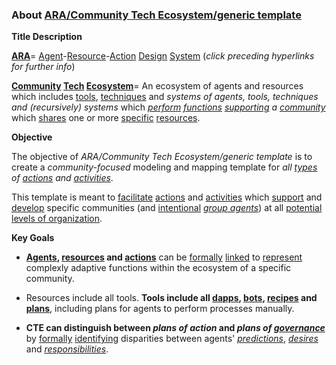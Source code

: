 ### About [ARA/Community Tech Ecosystem/generic template](https://docs.google.com/drawings/d/1BCJOT5z5kjfE3w95awz2ICpta8meJ4lioyUVOJq3CLo/edit?usp=sharing)

**Title Description**

**[ARA](https://github.com/gcassel/Agent-Resource-Action-Design-System/blob/master/README.md)**= [Agent](https://github.com/gcassel/Modular-Organization-Terminology/blob/master/terms/agent.md)-[Resource](https://github.com/gcassel/Modular-Organization-Terminology/blob/master/terms/resource.md)-[Action](https://github.com/gcassel/Modular-Organization-Terminology/blob/master/terms/action.md) [Design](https://github.com/gcassel/Modular-Organization-Terminology/blob/master/terms/design.md) [System](https://github.com/gcassel/Modular-Organization-Terminology/blob/master/terms/system.md)  (*click preceding hyperlinks for further info*)

**[Community](https://github.com/gcassel/Modular-Organization-Terminology/blob/master/terms/community.md) [Tech](https://github.com/gcassel/Modular-Organization-Terminology/blob/master/terms/technology.md) [Ecosystem](https://github.com/gcassel/Modular-Organization-Terminology/blob/master/compound-terms/ecosystem.md)**= An ecosystem of agents and resources which includes [tools](https://github.com/gcassel/Modular-Organization-Terminology/blob/master/terms/tool.md), [techniques](https://github.com/gcassel/Modular-Organization-Terminology/blob/master/terms/technique.md) and *systems of agents, tools, techniques and (recursively) systems* which *[perform](https://github.com/gcassel/Modular-Organization-Terminology/blob/master/terms/perform.md) [functions](https://github.com/gcassel/Modular-Organization-Terminology/blob/master/terms/function.md) [supporting](https://github.com/gcassel/Modular-Organization-Terminology/blob/master/terms/support.md) a [community](https://github.com/gcassel/Modular-Organization-Terminology/blob/master/terms/community.md)* which [shares](https://github.com/gcassel/Modular-Organization-Terminology/blob/master/terms/common.md) one or more [specific](https://github.com/gcassel/Modular-Organization-Terminology/blob/master/terms/specific.md) [resources](https://github.com/gcassel/Modular-Organization-Terminology/blob/master/terms/resource.md).

**Objective**

The objective of *ARA/Community Tech Ecosystem/generic template* is to create a *community-focused* modeling and mapping template for *all [types](https://github.com/gcassel/Modular-Organization-Terminology/blob/master/terms/type.md) of [actions](https://github.com/gcassel/Modular-Organization-Terminology/blob/master/terms/action.md) and [activities](https://github.com/gcassel/Modular-Organization-Terminology/blob/master/terms/activity.md)*.  

This template is meant to [facilitate](https://github.com/gcassel/Modular-Organization-Terminology/blob/master/terms/facilitate.md) [actions](https://github.com/gcassel/Modular-Organization-Terminology/blob/master/terms/action.md) and [activities](https://github.com/gcassel/Modular-Organization-Terminology/blob/master/terms/activity.md) which [support](https://github.com/gcassel/Modular-Organization-Terminology/blob/master/terms/support.md) and [develop](https://github.com/gcassel/Modular-Organization-Terminology/blob/master/terms/develop.md) specific communities (and [intentional](https://github.com/gcassel/Modular-Organization-Terminology/blob/master/terms/intention.md) *[group agents](https://github.com/gcassel/Modular-Organization-Terminology/blob/master/compound-terms/group-agent.md)*) at all [potential](https://github.com/gcassel/Modular-Organization-Terminology/blob/master/terms/potential.md) [levels of organization](https://github.com/gcassel/Modular-Organization-Terminology/blob/master/compound-terms/level-of-organization.md).

**Key Goals**

*  **[Agents](https://github.com/gcassel/Modular-Organization-Terminology/blob/master/terms/agent.md), [resources](https://github.com/gcassel/Modular-Organization-Terminology/blob/master/terms/resource.md) and [actions](https://github.com/gcassel/Modular-Organization-Terminology/blob/master/terms/action.md)** can be [formally](https://github.com/gcassel/Modular-Organization-Terminology/blob/master/terms/formal.md) [linked](https://github.com/gcassel/Modular-Organization-Terminology/blob/master/terms/link.md) to [represent](https://github.com/gcassel/Modular-Organization-Terminology/blob/master/terms/representation.md) complexly adaptive functions within the ecosystem of a specific community.

* Resources include all tools.  **Tools include all [dapps](https://github.com/gcassel/Modular-Organization-Terminology/blob/master/compound-terms/dapp.md), [bots](https://github.com/gcassel/Modular-Organization-Terminology/blob/master/terms/bot.md), [recipes](https://github.com/gcassel/Modular-Organization-Terminology/blob/master/terms/recipe.md) and [plans](https://github.com/gcassel/Modular-Organization-Terminology/blob/master/terms/plan.md)**, including plans for agents to perform processes manually.

*  **CTE can distinguish between *plans of action* and *plans of [governance](https://github.com/gcassel/Modular-Organization-Terminology/blob/master/terms/govern.md)*** by [formally](https://github.com/gcassel/Modular-Organization-Terminology/blob/master/terms/form.md) [identifying](https://github.com/gcassel/Modular-Organization-Terminology/blob/master/terms/identify.md) disparities between agents' *[predictions](https://github.com/gcassel/Modular-Organization-Terminology/blob/master/terms/predict.md)*, *[desires](https://github.com/gcassel/Modular-Organization-Terminology/blob/master/terms/goal.md)* and *[responsibilities](https://github.com/gcassel/Modular-Organization-Terminology/blob/master/terms/responsibility.md)*. 





